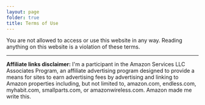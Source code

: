 ```yaml
---
layout: page
folder: true
title: Terms of Use
---
```


You are not allowed to access or use this website in any way.
Reading anything on this website is a violation of these terms.

<hr>

**Affiliate links disclaimer:** I'm a participant in the Amazon Services LLC Associates Program, an affiliate advertising program designed to provide a means for sites to earn advertising fees by advertising and linking to Amazon properties including, but not limited to, amazon.com, endless.com, myhabit.com, smallparts.com, or amazonwireless.com.
Amazon made me write this.
